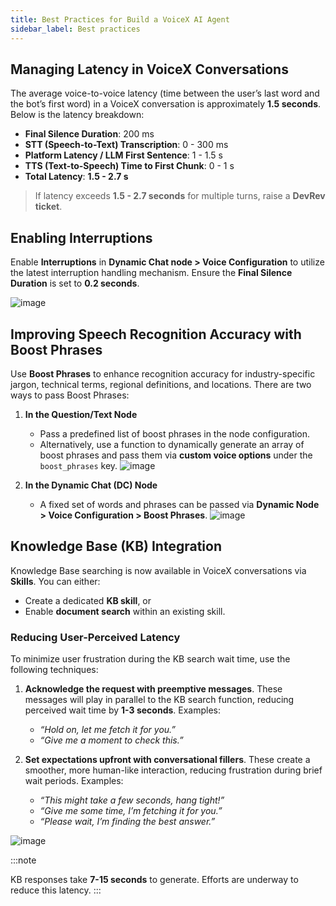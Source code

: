 ```yaml
---
title: Best Practices for Build a VoiceX AI Agent 
sidebar_label: Best practices 
---
```



## Managing Latency in VoiceX Conversations


The average voice-to-voice latency (time between the user’s last word and the bot’s first word) in a VoiceX conversation is approximately **1.5 seconds**. Below is the latency breakdown:

- **Final Silence Duration**: 200 ms  
- **STT (Speech-to-Text) Transcription**: 0 - 300 ms  
- **Platform Latency / LLM First Sentence**: 1 - 1.5 s  
- **TTS (Text-to-Speech) Time to First Chunk**: 0 - 1 s  
- **Total Latency**: **1.5 - 2.7 s**  

> If latency exceeds **1.5 - 2.7 seconds** for multiple turns, raise a **DevRev ticket**.

## Enabling Interruptions

Enable **Interruptions** in **Dynamic Chat node > Voice Configuration** to utilize the latest interruption handling mechanism. Ensure the **Final Silence Duration** is set to **0.2 seconds**.

![image](https://hackmd.io/_uploads/BJU9dRssye.png)


## Improving Speech Recognition Accuracy with Boost Phrases

Use **Boost Phrases** to enhance recognition accuracy for industry-specific jargon, technical terms, regional definitions, and locations. There are two ways to pass Boost Phrases:

1. **In the Question/Text Node**   
   - Pass a predefined list of boost phrases in the node configuration.
   - Alternatively, use a function to dynamically generate an array of boost phrases and pass them via **custom voice options** under the `boost_phrases` key.
![image](https://hackmd.io/_uploads/BkETYRssJx.png)



2. **In the Dynamic Chat (DC) Node**
   - A fixed set of words and phrases can be passed via **Dynamic Node > Voice Configuration > Boost Phrases**.
![image](https://hackmd.io/_uploads/rk_XqAoiyg.png)




## Knowledge Base (KB) Integration
Knowledge Base searching is now available in VoiceX conversations via **Skills**. You can either:
- Create a dedicated **KB skill**, or  
- Enable **document search** within an existing skill.

### Reducing User-Perceived Latency
To minimize user frustration during the KB search wait time, use the following techniques:

1. **Acknowledge the request with preemptive messages**. These messages will play in parallel to the KB search function, reducing perceived wait time by **1-3 seconds**. Examples:  
    - *“Hold on, let me fetch it for you.”*  
    - *“Give me a moment to check this.”*  

2. **Set expectations upfront with conversational fillers**. These create a smoother, more human-like interaction, reducing frustration during brief wait periods. Examples:  
    - *“This might take a few seconds, hang tight!”*      
    - *“Give me some time, I’m fetching it for you.”*  
    - *“Please wait, I’m finding the best answer.”*  

![image](https://hackmd.io/_uploads/Sk5i5Cijkx.png)


:::note 

KB responses take **7-15 seconds** to generate. Efforts are underway to reduce this latency.
:::

